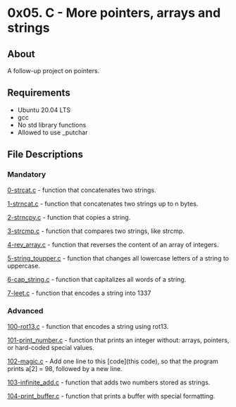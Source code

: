 # 0x05. C - More pointers, arrays and strings

## About 

A follow-up project on pointers.

## Requirements

+ Ubuntu 20.04 LTS
+ gcc 
+ No std library functions
+ Allowed to use _putchar

## File Descriptions

### Mandatory

[0-strcat.c](https://github.com/KelvenBango/alx-low_level_programming/blob/master/0x06-pointers_arrays_strings/0-strcat.c) - function that concatenates two strings.

[1-strncat.c](https://github.com/KelvenBango/alx-low_level_programming/blob/master/0x06-pointers_arrays_strings/1-strncat.c) - function that concatenates two strings up to n bytes.

[2-strncpy.c](https://github.com/KelvenBango/alx-low_level_programming/blob/master/0x06-pointers_arrays_strings/2-strncpy.c) - function that copies a string.

[3-strcmp.c](https://github.com/KelvenBango/alx-low_level_programming/blob/master/0x06-pointers_arrays_strings/3-strcmp.c) - function that compares two strings, like strcmp.

[4-rev_array.c](https://github.com/KelvenBango/alx-low_level_programming/blob/master/0x06-pointers_arrays_strings/4-rev_array.c) - function that reverses the content of an array of integers.

[5-string_toupper.c](https://github.com/KelvenBango/alx-low_level_programming/blob/master/0x06-pointers_arrays_strings/5-string_toupper.c) -  function that changes all lowercase letters of a string to uppercase.

[6-cap_string.c](https://github.com/KelvenBango/alx-low_level_programming/blob/master/0x06-pointers_arrays_strings/6-cap_string.c) - function that capitalizes all words of a string.

[7-leet.c](https://github.com/KelvenBango/alx-low_level_programming/blob/master/0x06-pointers_arrays_strings/7-leet.c) -  function that encodes a string into 1337

### Advanced

[100-rot13.c](https://github.com/KelvenBango/alx-low_level_programming/blob/master/0x06-pointers_arrays_strings/100-rot13.c) - function that encodes a string using rot13.

[101-print_number.c](https://github.com/KelvenBango/alx-low_level_programming/blob/master/0x06-pointers_arrays_strings/101-print_number.c) - function that prints an integer without: arrays, pointers, or hard-coded special values.

[102-magic.c](https://github.com/KelvenBango/alx-low_level_programming/blob/master/0x06-pointers_arrays_strings/102-magic.c) - Add one line to this [code](this code), so that the program prints a[2] = 98, followed by a new line.

[103-infinite_add.c](https://github.com/KelvenBango/alx-low_level_programming/blob/master/0x06-pointers_arrays_strings/103-infinite_add.c) - function that adds two numbers stored as strings.

[104-print_buffer.c](https://github.com/KelvenBango/alx-low_level_programming/blob/master/0x06-pointers_arrays_strings/104-print_buffer.c) - function that prints a buffer with special formatting.
